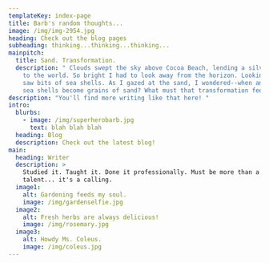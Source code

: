 ```yaml
---
templateKey: index-page
title: Barb's random thoughts...
image: /img/img-2954.jpg
heading: Check out the blog pages
subheading: thinking...thinking...thinking...
mainpitch:
  title: Sand. Transformation.
  description: " Clouds swept the sky above Cocoa Beach, lending a silvery patina
    to the world. So bright I had to look away from the horizon. Looking down, I
    saw bits of sea shells. As I gazed at the sand, I wondered--when and how do
    sea shells become grains of sand? What must that transformation feel like?"
description: "You'll find more writing like that here! "
intro:
  blurbs:
    - image: /img/superherobarb.jpg
      text: blah blah blah
  heading: Blog
  description: Check out the latest blog!
main:
  heading: Writer
  description: >
    Studied it. Taught it. Done it professionally. Must be more than a skill..a
    talent... it's a calling.
  image1:
    alt: Gardening feeds my soul.
    image: /img/gardenselfie.jpg
  image2:
    alt: Fresh herbs are always delicious!
    image: /img/rosemary.jpg
  image3:
    alt: Howdy Ms. Coleus.
    image: /img/coleus.jpg
---
```

